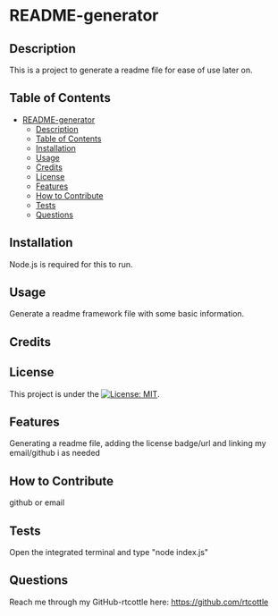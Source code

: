 # README-generator

## Description

This is a project to generate a readme file for ease of use later on.

## Table of Contents

- [README-generator](#readme-generator)
  - [Description](#description)
  - [Table of Contents](#table-of-contents)
  - [Installation](#installation)
  - [Usage](#usage)
  - [Credits](#credits)
  - [License](#license)
  - [Features](#features)
  - [How to Contribute](#how-to-contribute)
  - [Tests](#tests)
  - [Questions](#questions)

## Installation

Node.js is required for this to run.

## Usage

Generate a readme framework file with some basic information.

## Credits

## License

This project is under the [![License: MIT](https://img.shields.io/badge/License-MIT-yellow.svg)](https://opensource.org/licenses/MIT).

## Features

Generating a readme file, adding the license badge/url and linking my email/github i as needed

## How to Contribute

github or email

## Tests

Open the integrated terminal and type "node index.js"

## Questions

Reach me through my GitHub-rtcottle here: https://github.com/rtcottle
